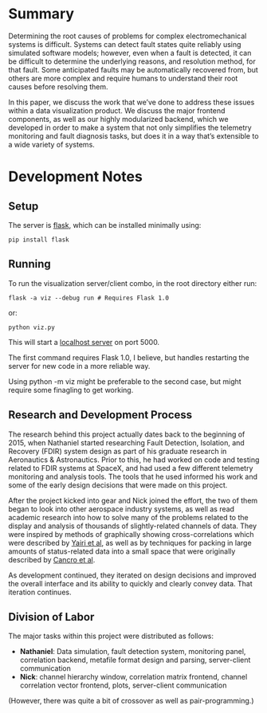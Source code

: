 # Summary

Determining the root causes of problems for complex electromechanical systems is difficult. Systems can detect fault states quite reliably using simulated software models; however, even when a fault is detected, it can be difficult to determine the underlying reasons, and resolution method, for that fault. Some anticipated faults may be automatically recovered from, but others are more complex and require humans to understand their root causes before resolving them.

In this paper, we discuss the work that we’ve done to address these
issues within a data visualization product. We discuss the major
frontend components, as well as our highly modularized backend, which we
developed in order to make a system that not only simplifies the
telemetry monitoring and fault diagnosis tasks, but does it in a way
that’s extensible to a wide variety of systems.

# Development Notes

## Setup

The server is [flask](http://flask.pocoo.org/), which can be installed minimally using:

    pip install flask

## Running

To run the visualization server/client combo, in the root directory either run:

    flask -a viz --debug run # Requires Flask 1.0

or:

    python viz.py

This will start a [localhost server](http://localhost:5000) on port 5000.

The first command requires Flask 1.0, I believe, but handles restarting the server for new code in a more reliable way.

Using python -m viz might be preferable to the second case, but might require some finagling to get working.

## Research and Development Process

The research behind this project actually dates back to the beginning of 2015, when Nathaniel started researching Fault Detection, Isolation, and Recovery (FDIR) system design as part of his graduate research in Aeronautics & Astronautics. Prior to this, he had worked on code and testing related to FDIR systems at SpaceX, and had used a few different telemetry monitoring and analysis tools. The tools that he used informed his work and some of the early design decisions that were made on this project.

After the project kicked into gear and Nick joined the effort, the two of them began to look into other aerospace industry systems, as well as read academic research into how to solve many of the problems related to the display and analysis of thousands of slightly-related channels of data. They were inspired by methods of graphically showing cross-correlations which were described by [Yairi et al](http://ieeexplore.ieee.org/xpl/login.jsp?tp=&arnumber=1659593&url=http%3A%2F%2Fieeexplore.ieee.org%2Fiel5%2F11019%2F34750%2F01659593), as well as by techniques for packing in large amounts of status-related data into a small space that were originally described by [Cancro et al](http://ieeexplore.ieee.org/xpl/login.jsp?tp=&arnumber=4161690&url=http%3A%2F%2Fieeexplore.ieee.org%2Fxpls%2Fabs_all.jsp%3Farnumber%3D4161690).

As development continued, they iterated on design decisions and improved the overall interface and its ability to quickly and clearly convey data. That iteration continues.

## Division of Labor

The major tasks within this project were distributed as follows:

* **Nathaniel**: Data simulation, fault detection system, monitoring panel, correlation backend, metafile format design and parsing, server-client communication
* **Nick**: channel hierarchy window, correlation matrix frontend, channel correlation vector frontend, plots, server-client communication

(However, there was quite a bit of crossover as well as pair-programming.)
